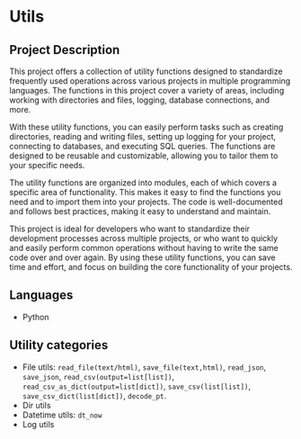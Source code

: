 # Utils

## Project Description
This project offers a collection of utility functions designed to standardize frequently used operations across various projects in multiple programming languages. The functions in this project cover a variety of areas, including working with directories and files, logging, database connections, and more.

With these utility functions, you can easily perform tasks such as creating directories, reading and writing files, setting up logging for your project, connecting to databases, and executing SQL queries. The functions are designed to be reusable and customizable, allowing you to tailor them to your specific needs.

The utility functions are organized into modules, each of which covers a specific area of functionality. This makes it easy to find the functions you need and to import them into your projects. The code is well-documented and follows best practices, making it easy to understand and maintain.

This project is ideal for developers who want to standardize their development processes across multiple projects, or who want to quickly and easily perform common operations without having to write the same code over and over again. By using these utility functions, you can save time and effort, and focus on building the core functionality of your projects.

## Languages
- Python

## Utility categories
- File utils: `read_file(text/html)`, `save_file(text,html)`, `read_json`, `save_json`, `read_csv(output=list[list])`, `read_csv_as_dict(output=list[dict])`, `save_csv(list[list])`, `save_csv_dict(list[dict])`, `decode_pt`.
- Dir utils
- Datetime utils: `dt_now`
- Log utils